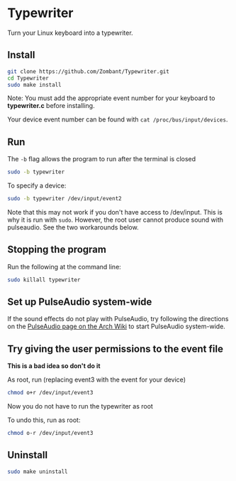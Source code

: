 # Typewriter
Turn your Linux keyboard into a typewriter.


## Install
```bash
git clone https://github.com/Zombant/Typewriter.git
cd Typewriter
sudo make install
```
Note: You must add the appropriate event number for your keyboard to __typewriter.c__ before installing.

Your device event number can be found with `cat /proc/bus/input/devices`.

## Run
The `-b` flag allows the program to run after the terminal is closed
```bash
sudo -b typewriter
```
To specify a device:
```bash
sudo -b typewriter /dev/input/event2
```
Note that this may not work if you don't have access to /dev/input. This is why it is run with `sudo`. However, the root user cannot produce sound with pulseaudio. 
See the two workarounds below.

## Stopping the program
Run the following at the command line:
```bash
sudo killall typewriter
```

## Set up PulseAudio system-wide


If the sound effects do not play with PulseAudio, try following the directions on the [PulseAudio page on the Arch Wiki](https://wiki.archlinux.org/title/PulseAudio#Starting_system-wide_on_boot) to start PulseAudio system-wide.

## Try giving the user permissions to the event file
__This is a bad idea so don't do it__

As root, run (replacing event3 with the event for your device)
```bash
chmod o+r /dev/input/event3
```

Now you do not have to run the typewriter as root

To undo this, run as root:
```bash
chmod o-r /dev/input/event3
```

## Uninstall
```bash
sudo make uninstall
```
